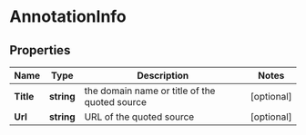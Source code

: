# AnnotationInfo


## Properties

| Name | Type | Description | Notes |
|------------ | ------------- | ------------- | -------------|
**Title** | **string** | the domain name or title of the quoted source |[optional]|
**Url** | **string** | URL of the quoted source |[optional]|